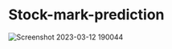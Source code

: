 # Stock-mark-prediction

![Screenshot 2023-03-12 190044](https://user-images.githubusercontent.com/104718991/224548057-e391a0af-224e-4440-b63a-c0769748a4ff.png)
